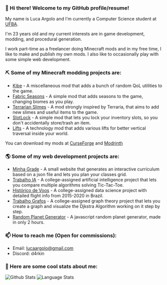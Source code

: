 ### 👋 Hi there! Welcome to my GitHub profile/resume!
My name is Luca Argolo and I'm currently a Computer Science student at [UFBA](https://ufba.br/).

I'm 23 years old and my current interests are in game development, modding, and procedural generation. 

I work part-time as a freelancer doing Minecraft mods and in my free time, I like to make and publish my own mods. I also like to occasionally play with some simple web development. 

### ⛏ Some of my Minecraft modding projects are:
 - [Kibe](https://github.com/lucaargolo/kibe) - A miscellaneous mod that adds a bunch of random QoL utilities to the game.
 - [Fabric Seasons](https://github.com/lucaargolo/fabric-seasons) - A simple mod that adds seasons to the game, changing biomes as you play.
 - [Terrarian Slimes](https://github.com/lucaargolo/terrarian-slimes) - A mod strongly inspired by Terraria, that aims to add new slimes and useful items to the game.
 - [SlotLock](https://github.com/lucaargolo/slotlock) - A simple mod that lets you lock your inventory slots, so you don't accidentally store/trash an item.
 - [Lifts](https://github.com/lucaargolo/lifts) - A technology mod that adds various lifts for better vertical traversal inside your world.

You can download my mods at [CurseForge](https://legacy.curseforge.com/members/d4rkness_king/projects) and [Modrinth](https://modrinth.com/user/D4rkness_King)

### 🌎 Some of my web development projects are:
 - [Minha Grade](https://lucaargolo.github.io/minha-grade/) - A small website that generates an interactive curriculum based on a json file and lets you plan your classes grid.
 - [Trabalho IA](https://lucaargolo.github.io/trabalho-ia) - A college-assigned artificial intelligence project that lets you compare multiple algorithms solving Tic-Tac-Toe.
 - [Histórico de Voos](https://lucaargolo.github.io/historico-de-voos) - A college-assigned data science project with detailed flight info from 2015-2020 in Brazil.
 - [Trabalho Grafos](https://lucaargolo.github.io/trabalho-grafos) - A college-assigned graph theory project that lets you create a graph and visualize the Djkstra Algorithm working on it step by step.
 - [Random Planet Generator](https://lucaargolo.github.io/random-planet-generator/) - A javascript random planet generator, made in only 2 hours.


### 📫 How to reach me (Open for commissions):
  - Email: lucaargolo@gmail.com
  - Discord: d4rkin

### 🤖 Here are some cool stats about me: 

![Github Stats](https://github-readme-stats.vercel.app/api?username=lucaargolo&show_icons=true&bg_color=0d1117&hide_border=true&icon_color=f18e33&count_private=true&theme=dark&hide=issues,prs&line_height=30)
![Language Stats](https://github-readme-stats.vercel.app/api/top-langs/?username=lucaargolo&bg_color=0d1117&hide_border=true&layout=compact&theme=dark&card_width=295)
